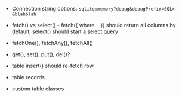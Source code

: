 * Connection string options: `sqlite:memory?debug&debugPrefix=SQL> &blahblah`

* fetch() vs select() - fetch({ where... }) should return all columns by
default, select() should start a select query

* fetchOne(), fetchAny(), fetchAll()

* get(), set(), put(), del()?

* table insert() should re-fetch row.

* table records

* custom table classes

